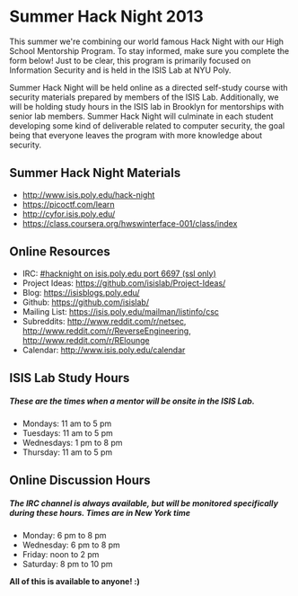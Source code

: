 # Summer Hack Night 2013

This summer we're combining our world famous Hack Night with our High School Mentorship Program.  To stay informed, make sure you complete the form below!
Just to be clear, this program is primarily focused on Information Security and is held in the ISIS Lab at NYU Poly.

Summer Hack Night will be held online as a directed self-study course with security materials prepared by members of the ISIS Lab.  Additionally, we will be holding study hours in the ISIS lab in Brooklyn for mentorships with senior lab members.  Summer Hack Night will culminate in each student developing some kind of deliverable related to computer security, the goal being that everyone leaves the program with more knowledge about security.

## Summer Hack Night Materials
* http://www.isis.poly.edu/hack-night
* https://picoctf.com/learn
* http://cyfor.isis.poly.edu/
* https://class.coursera.org/hwswinterface-001/class/index

## Online Resources
* IRC:  [#hacknight on isis.poly.edu port 6697 (ssl only)](http://chat.mibbit.com/?server=isis.poly.edu%3A%2B6697&channel=%23hacknight)
* Project Ideas:  https://github.com/isislab/Project-Ideas/
* Blog:  https://isisblogs.poly.edu/
* Github:  https://github.com/isislab/
* Mailing List:  https://isis.poly.edu/mailman/listinfo/csc
* Subreddits:  http://www.reddit.com/r/netsec, http://www.reddit.com/r/ReverseEngineering, http://www.reddit.com/r/RElounge
* Calendar:  http://www.isis.poly.edu/calendar

## ISIS Lab Study Hours
##### These are the times when a mentor will be onsite in the ISIS Lab.
* Mondays:  11 am to 5 pm
* Tuesdays:  11 am to 5 pm
* Wednesdays:  1 pm to 8 pm
* Thursday:  11 am to 5 pm

## Online Discussion Hours
##### The IRC channel is always available, but will be monitored specifically during these hours.  Times are in New York time
* Monday:  6 pm to 8 pm
* Wednesday:  6 pm to 8 pm
* Friday:  noon to 2 pm
* Saturday:  8 pm to 10 pm

**All of this is available to anyone!  :)**
